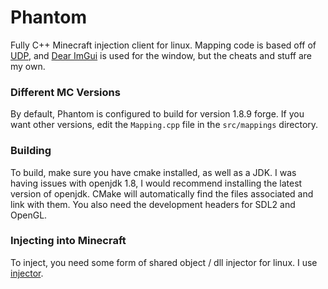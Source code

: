 # Phantom

Fully C++ Minecraft injection client for linux. Mapping code is based off of
[UDP](https://github.com/UnknownDetectionParty/UDP-CPP), and [Dear ImGui](https://github.com/ocornut/imgui) is used
for the window, but the cheats and stuff are my own. 

### Different MC Versions

By default, Phantom is configured to build for version 1.8.9 forge. If you want other versions, edit the `Mapping.cpp` 
file in the `src/mappings` directory.

### Building

To build, make sure you have cmake installed, as well as a JDK. I was having issues with openjdk 1.8, I would recommend 
installing the latest version of openjdk. CMake will automatically find the files associated and link with them. You 
also need the development headers for SDL2 and OpenGL.

### Injecting into Minecraft

To inject, you need some form of shared object / dll injector for linux. I use
[injector](https://github.com/kubo/injector).
